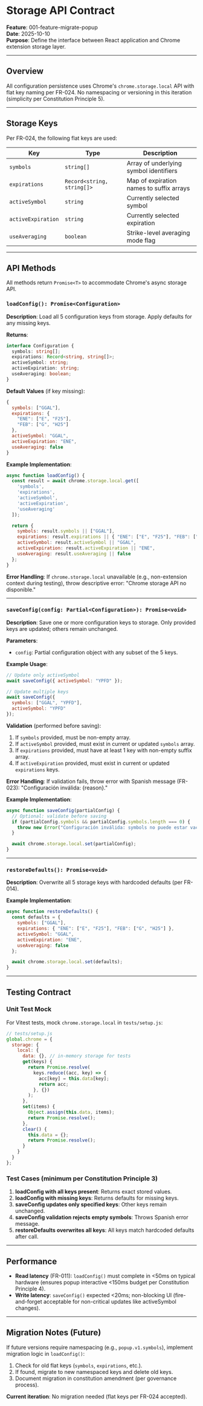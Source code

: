 # Storage API Contract

**Feature**: 001-feature-migrate-popup  
**Date**: 2025-10-10  
**Purpose**: Define the interface between React application and Chrome extension storage layer.

---

## Overview

All configuration persistence uses Chrome's `chrome.storage.local` API with flat key naming per FR-024. No namespacing or versioning in this iteration (simplicity per Constitution Principle 5).

---

## Storage Keys

Per FR-024, the following flat keys are used:

| Key | Type | Description |
|-----|------|-------------|
| `symbols` | `string[]` | Array of underlying symbol identifiers |
| `expirations` | `Record<string, string[]>` | Map of expiration names to suffix arrays |
| `activeSymbol` | `string` | Currently selected symbol |
| `activeExpiration` | `string` | Currently selected expiration |
| `useAveraging` | `boolean` | Strike-level averaging mode flag |

---

## API Methods

All methods return `Promise<T>` to accommodate Chrome's async storage API.

### `loadConfig(): Promise<Configuration>`

**Description**: Load all 5 configuration keys from storage. Apply defaults for any missing keys.

**Returns**:

```typescript
interface Configuration {
  symbols: string[];
  expirations: Record<string, string[]>;
  activeSymbol: string;
  activeExpiration: string;
  useAveraging: boolean;
}
```

**Default Values** (if key missing):

```javascript
{
  symbols: ["GGAL"],
  expirations: {
    "ENE": ["E", "F25"],
    "FEB": ["G", "H25"]
  },
  activeSymbol: "GGAL",
  activeExpiration: "ENE",
  useAveraging: false
}
```

**Example Implementation**:

```javascript
async function loadConfig() {
  const result = await chrome.storage.local.get([
    'symbols',
    'expirations',
    'activeSymbol',
    'activeExpiration',
    'useAveraging'
  ]);

  return {
    symbols: result.symbols || ["GGAL"],
    expirations: result.expirations || { "ENE": ["E", "F25"], "FEB": ["G", "H25"] },
    activeSymbol: result.activeSymbol || "GGAL",
    activeExpiration: result.activeExpiration || "ENE",
    useAveraging: result.useAveraging || false
  };
}
```

**Error Handling**: If `chrome.storage.local` unavailable (e.g., non-extension context during testing), throw descriptive error: "Chrome storage API no disponible."

---

### `saveConfig(config: Partial<Configuration>): Promise<void>`

**Description**: Save one or more configuration keys to storage. Only provided keys are updated; others remain unchanged.

**Parameters**:

- `config`: Partial configuration object with any subset of the 5 keys.

**Example Usage**:

```javascript
// Update only activeSymbol
await saveConfig({ activeSymbol: "YPFD" });

// Update multiple keys
await saveConfig({
  symbols: ["GGAL", "YPFD"],
  activeSymbol: "YPFD"
});
```

**Validation** (performed before saving):

1. If `symbols` provided, must be non-empty array.
2. If `activeSymbol` provided, must exist in current or updated `symbols` array.
3. If `expirations` provided, must have at least 1 key with non-empty suffix array.
4. If `activeExpiration` provided, must exist in current or updated `expirations` keys.

**Error Handling**: If validation fails, throw error with Spanish message (FR-023): "Configuración inválida: {reason}."

**Example Implementation**:

```javascript
async function saveConfig(partialConfig) {
  // Optional: validate before saving
  if (partialConfig.symbols && partialConfig.symbols.length === 0) {
    throw new Error("Configuración inválida: symbols no puede estar vacío.");
  }

  await chrome.storage.local.set(partialConfig);
}
```

---

### `restoreDefaults(): Promise<void>`

**Description**: Overwrite all 5 storage keys with hardcoded defaults (per FR-014).

**Example Implementation**:

```javascript
async function restoreDefaults() {
  const defaults = {
    symbols: ["GGAL"],
    expirations: { "ENE": ["E", "F25"], "FEB": ["G", "H25"] },
    activeSymbol: "GGAL",
    activeExpiration: "ENE",
    useAveraging: false
  };

  await chrome.storage.local.set(defaults);
}
```

---

## Testing Contract

### Unit Test Mock

For Vitest tests, mock `chrome.storage.local` in `tests/setup.js`:

```javascript
// tests/setup.js
global.chrome = {
  storage: {
    local: {
      data: {}, // in-memory storage for tests
      get(keys) {
        return Promise.resolve(
          keys.reduce((acc, key) => {
            acc[key] = this.data[key];
            return acc;
          }, {})
        );
      },
      set(items) {
        Object.assign(this.data, items);
        return Promise.resolve();
      },
      clear() {
        this.data = {};
        return Promise.resolve();
      }
    }
  }
};
```

### Test Cases (minimum per Constitution Principle 3)

1. **loadConfig with all keys present**: Returns exact stored values.
2. **loadConfig with missing keys**: Returns defaults for missing keys.
3. **saveConfig updates only specified keys**: Other keys remain unchanged.
4. **saveConfig validation rejects empty symbols**: Throws Spanish error message.
5. **restoreDefaults overwrites all keys**: All keys match hardcoded defaults after call.

---

## Performance

- **Read latency** (FR-011): `loadConfig()` must complete in <50ms on typical hardware (ensures popup interactive <150ms budget per Constitution Principle 4).
- **Write latency**: `saveConfig()` expected <20ms; non-blocking UI (fire-and-forget acceptable for non-critical updates like activeSymbol changes).

---

## Migration Notes (Future)

If future versions require namespacing (e.g., `popup.v1.symbols`), implement migration logic in `loadConfig()`:

1. Check for old flat keys (`symbols`, `expirations`, etc.).
2. If found, migrate to new namespaced keys and delete old keys.
3. Document migration in constitution amendment (per governance process).

**Current iteration**: No migration needed (flat keys per FR-024 accepted).
